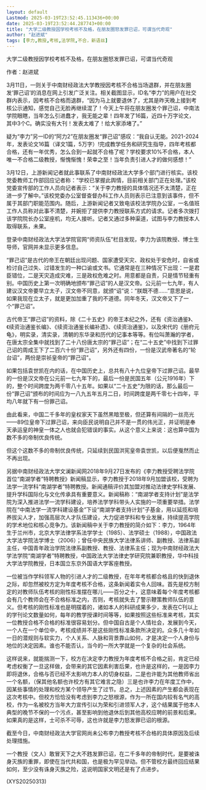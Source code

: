 ```yaml
---
layout: default
Lastmod: 2025-03-19T23:52:45.113436+00:00
date: 2025-03-19T23:52:44.287743+00:00
title: "大学二级教授因学校考核不及格，在朋友圈怒发罪已诏，可谓当代奇观"
author: "赵进斌"
tags: [李力,教授,考核,法学院,不合，新语丝]
---
```


大学二级教授因学校考核不及格，在朋友圈怒发罪已诏，可谓当代奇观

作者：赵进斌

3月11日，一则关于中南财经政法大学教授因考核不合格当场退群，并在朋友圈发‘罪己诏’的消息在网上引发广泛关注。相关截图显示，ID名“李力”的用户在社交群内表示，因考核不合格而退群，“因为马上就要退休了，尤其是昨天晚上接到考核公示通知，感觉自己无脸再继续混了！今天上午将在朋友圈发个罪己诏，中南法学院眼瞎，当年怎么引进蠢才，我无能之辈！四年发了16篇，近四十万字论文，其中3个C。确实没有大刊！发表太难了！给大家添堵了。”

疑为“李力”另一ID的“阿力2”在朋友圈发“罪己诏”感叹：“我自认无能。2021-2024年，发表论文16篇（译文1篇，5万字）!完成教学任务和研究生指导，四年考核都合格，还有一年优秀，怎么合到一起就不合格了呢？学校要求10%不合格，本人唯一不合格二级教授，惭愧惭愧！荣幸之至！当年负责引进人才的做何感想！”

3月12日，上游新闻记者就此事联系了中南财经政法大学多个部门进行核实。该校党委教师工作部回应记者称：“学校已掌握此舆情，目前相关部门正在处理。”该校党委宣传部的工作人员向记者表示：“关于李力教授的具体情况还不太清楚，正在进一步了解中。”该校党委办公室督查督办科工作人员则表示已注意到该事件，但不属于其部门职能范围内。随后，上游新闻记者又致电该校法学院办公室，一名值班工作人员称对此事不清楚，并婉拒了提供李力教授联系方式的请求。记者多次拨打该学院院长办公室座机，均无人接听。记者又通过多种渠道，试图与李力教授本人取得联系，未果。

登录中南财经政法大学法学院官网“师资队伍”栏目发现，李力为该院教授、博士生导师，官网并未显示更多信息。

“罪己诏”是古代的帝王在朝廷出现问题、国家遭受天灾、政权处于安危时，自省或检讨自己过失、过错发生的一种口谕或文书。它通常是在三种情况下出现：一是君臣错位，二是天灾造成灾难，三是政权危难之时。用意都是自责，只是情节轻重有别。中国历史上第一次明确地颁布“罪己诏”的人是汉文帝。公元前一七九年，有人建议汉文帝要早立太子，汉文帝不同意，就颁“诏”说：“朕既不德……”意思是说，如果我现在立太子，就是更加加重了我的不道德。同年冬天，汉文帝又下了一个“罪己诏”。

古代帝王“罪己诏”的资料，除《二十五史》的帝王本纪之外，还有《资治通鉴》、《续资治通鉴长编》、《续资治通鉴长编补遗》、《续资治通鉴》，以及宋代的《册府元龟》，明实录，清实录，清朝的东华录和历代的记事本等等。有位叫萧瀚的学者，在唐太宗全集中就找到了二十八份唐太宗的“罪己诏”；在“二十五史”中找到下过罪己诏的周成王下了二百六十份“罪己诏”，另外还有四份，一份是汉武帝著名的“轮台诏”，两份是崇祯皇帝的“罪己诏"。

如果包括袁世凯在内的话，在中国历史上，总共有八十九位皇帝下过罪己诏。最早的一份是汉文帝在公元前一七九年下的，最后一份是民国五年（公元1916年）下的，整个时间跨度为两千零八十五年。如果以“二十五史”为限的话，那么最后一份“罪己诏”颁布的时间应为一八九五年五月二日，时间跨度是两千零七十四年，平均八年就下有一份罪己诏。

由此看来，中国二千多年的皇权家天下虽然黑暗至极，但还算有间隔的一丝亮光——89位皇帝下过罪己诏，来向臣民说明自己并不是一贯的伟光正，并证明是奉天承运皇的神皇一体之人也就会犯错误的事实。从这个意义上来说：这也算中国为数不多的帝制优良传统。

但这个这数不多的帝制优良传统，只延续到民国洪宪皇帝袁世凯，以后便戛然而止不再出现。

另据中南财经政法大学文澜新闻网2018年9月27日发布的《李力教授受聘法学院首位“南湖学者”特聘教授》新闻稿显示，李力教授于2018年9月加盟该校，受聘为法学一流学科“南湖学者”特聘教授。新闻通稿评价其加盟对推动法律史学科发展、提升学科国际化与文化传承具有重要意义。新闻稿称：“南湖学者支持计划”是法学院为深入推进法学一流学科建设，培养法学学科带头人实施的一项重要举措。法学院在“中南法学一流学科建设基金”下设“南湖学者支持计划”子基金，用以延揽和培养拔尖人才，加强高层次人才队伍建设，大力促进学科和专业发展，持续提高学院的学术地位和核心竞争力。该新闻稿中关于李力教授的简介如下：李力，1964年生于兰州市，北京大学法律学系法学学士（1985）、法学硕士（1988），中国政法大学法学院法学博士（2006）；曾任中央民族大学法律系讲师、副教授、法律系副主任，中国青年政治学院法律系副教授、教授、法律系主任；现为中南财经政法大学法学院“南湖学者”特聘教授，中国政法大学法律史学研究院兼职教授，华中科技大学法学院教授，日本国立东京外国语大学客座教授。

一位被当作学科领军人物的引进人才的二级教授，在年年考核都合格且的快到退休之际，却忽然被校方定为年度考核不合格，这条新闻着实令人回味。首先是校方制定的对教师队伍考核的刚性标准摆在哪儿——百分之十，这意味着每个年度考核都会有几个教师会在不合格标准之内，否则，考核就失去了警示鞭策教师队伍的意义。但考核的刚性标准也是明摆着的，诸如本人的科研成果多少，发表在C刊以上的学刊论文数量如何，每年的教学授课时间等等，如果按照这些标准来考核，其实一位教授合格不合格的标准很容易划分。但中国自古是个人情社会，发展到今天，一个人在一个单位中，考核成绩并不是这些刚性标准条款所决定的。众多几十年如一日的潜规则与软实力，个人关系、人脉和背景靠山如何，才是决定一个人身份与地位的决定因素。谁也不能否认，当今的一所大学就是一个复杂的社会系统。

这样说来，就能揣测一下，校方在决定李力教授为年度考核不合格之前，肯定已经考虑权衡了一旦这样做，会带来的其它因素利害后果，也许是这样的，一是因李力即将退休，合格与否已经不太影响力本人的切身权益，二是也许能为其他教师省出一个名额，（保其他名额也许校方有其它难言之隐）三是也许李力在年度工作中，因某些事情的处理和校方某个领导产生了过节。总之，上述因素的产生都会表现在这次考核中。但校方恰恰没有考虑到李力之怒根源，作为一所在国内较有名气的高校，作为一名被校方当年大力宣传引以为荣和引进领军人才，这个结果属于他本人典型的晚节不保的一个污点，甚至影响到他退休后到其他高校应聘的前景和后果。如果真的是这样，士可杀不可辱，这也许就是李力怒发罪已诏的根源。

截至今日，中南财经政法大学官网尚未公布李力教授考核不合格的具体原因及后续处理措施。

一个教授（文人）敢冒天下之大不韪发罪已诏，在二千多年的帝制时代，是要被诛身灭族的重罪，即使在当代共和国，也是极为罕见举动。但不管校方最终回应结果如何，至少没有诛身灭族之险，这说明国家文明还是有了点进步。

(XYS20250313)

